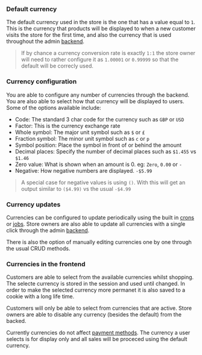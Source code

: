 ### Default currency

The default currency used in the store is the one that has a value equal to `1`. This is the currency that products will be displayed to when a new customer visits the store for the first time, and also the currency that is used throughout the admin [backend](/admin/shop/shop\_currencies).

> If by chance a currency conversion rate is exactly `1:1` the store owner will need to rather configure it as `1.00001` or `0.99999` so that the default will be correcly used.

### Currency configuration
You are able to configure any number of currencies through the backend. You are also able to select how that currency will be displayed to users. Some of the options available include:

- Code: The standard 3 char code for the currency such as `GBP` or `USD`
- Factor: This is the currency exchange rate
- Whole symbol: The major unit symbol such as `$` or `£`
- Fraction symbol: The minor unit symbol such as `c` or `p`
- Symbol position: Place the symbol in front of or behind the amount
- Decimal places: Specify the number of decimal places such as `$1.455` vs `$1.46`
- Zero value: What is shown when an amount is 0. eg: `Zero`, `0.00` or `-`
- Negative: How negative numbers are displayed. `-$5.99`

> A special case for negative values is using `()`. With this will get an output similar to `($4.99)` vs the usual `-$4.99`

### Currency updates

Currencies can be configured to update periodically using the built in [crons](/infinitas\_docs/Crons/crons) or [jobs](/infinitas\_docs/InfinitasJobs/jobs). Store owners are also able to update all currencies with a single click through the admin [backend](/admin/shop/shop\_currencies).

There is also the option of manually editing currencies one by one through the usual CRUD methods.

### Currencies in the frontend

Customers are able to select from the available currencies whilst shopping. The selecte currency is stored in the session and used until changed. In order to make the selected currency more permanet it is also saved to a cookie with a long life time.

Customers will only be able to select from currencies that are active. Store owners are able to disable any currency (besides the default) from the backed.

Currently currencies do not affect [payment methods](/infinitas\_docs/Shop/payment_methods). The currency a user selects is for display only and all sales will be proceced using the default currency.

